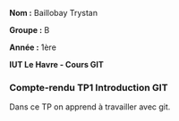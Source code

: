 **Nom :** Baillobay Trystan

**Groupe :** B

**Année :** 1ère

**IUT Le Havre - Cours GIT**

### Compte-rendu TP1 Introduction GIT

Dans ce TP on apprend à travailler avec git.
